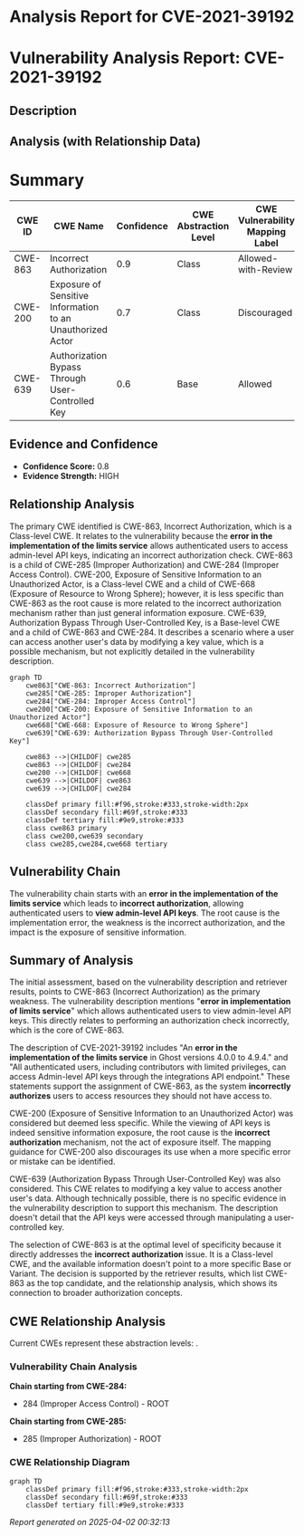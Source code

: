 # Analysis Report for CVE-2021-39192

# Vulnerability Analysis Report: CVE-2021-39192

## Description



## Analysis (with Relationship Data)

# Summary
| CWE ID | CWE Name | Confidence | CWE Abstraction Level | CWE Vulnerability Mapping Label | CWE-Vulnerability Mapping Notes |
|---|---|---|---|---|---|
| CWE-863 | Incorrect Authorization | 0.9 | Class | Allowed-with-Review | Primary CWE |
| CWE-200 | Exposure of Sensitive Information to an Unauthorized Actor | 0.7 | Class | Discouraged | Secondary Candidate |
| CWE-639 | Authorization Bypass Through User-Controlled Key | 0.6 | Base | Allowed | Secondary Candidate |

## Evidence and Confidence

*   **Confidence Score:** 0.8
*   **Evidence Strength:** HIGH

## Relationship Analysis
The primary CWE identified is CWE-863, Incorrect Authorization, which is a Class-level CWE. It relates to the vulnerability because the **error in the implementation of the limits service** allows authenticated users to access admin-level API keys, indicating an incorrect authorization check. CWE-863 is a child of CWE-285 (Improper Authorization) and CWE-284 (Improper Access Control). CWE-200, Exposure of Sensitive Information to an Unauthorized Actor, is a Class-level CWE and a child of CWE-668 (Exposure of Resource to Wrong Sphere); however, it is less specific than CWE-863 as the root cause is more related to the incorrect authorization mechanism rather than just general information exposure. CWE-639, Authorization Bypass Through User-Controlled Key, is a Base-level CWE and a child of CWE-863 and CWE-284. It describes a scenario where a user can access another user's data by modifying a key value, which is a possible mechanism, but not explicitly detailed in the vulnerability description.

```mermaid
graph TD
    cwe863["CWE-863: Incorrect Authorization"]
    cwe285["CWE-285: Improper Authorization"]
    cwe284["CWE-284: Improper Access Control"]
    cwe200["CWE-200: Exposure of Sensitive Information to an Unauthorized Actor"]
    cwe668["CWE-668: Exposure of Resource to Wrong Sphere"]
    cwe639["CWE-639: Authorization Bypass Through User-Controlled Key"]

    cwe863 -->|CHILDOF| cwe285
    cwe863 -->|CHILDOF| cwe284
    cwe200 -->|CHILDOF| cwe668
    cwe639 -->|CHILDOF| cwe863
    cwe639 -->|CHILDOF| cwe284

    classDef primary fill:#f96,stroke:#333,stroke-width:2px
    classDef secondary fill:#69f,stroke:#333
    classDef tertiary fill:#9e9,stroke:#333
    class cwe863 primary
    class cwe200,cwe639 secondary
    class cwe285,cwe284,cwe668 tertiary
```

## Vulnerability Chain
The vulnerability chain starts with an **error in the implementation of the limits service** which leads to **incorrect authorization**, allowing authenticated users to **view admin-level API keys**. The root cause is the implementation error, the weakness is the incorrect authorization, and the impact is the exposure of sensitive information.

## Summary of Analysis
The initial assessment, based on the vulnerability description and retriever results, points to CWE-863 (Incorrect Authorization) as the primary weakness. The vulnerability description mentions "**error in implementation of limits service**" which allows authenticated users to view admin-level API keys. This directly relates to performing an authorization check incorrectly, which is the core of CWE-863.

The description of CVE-2021-39192 includes "An **error in the implementation of the limits service** in Ghost versions 4.0.0 to 4.9.4." and "All authenticated users, including contributors with limited privileges, can access Admin-level API keys through the integrations API endpoint." These statements support the assignment of CWE-863, as the system **incorrectly authorizes** users to access resources they should not have access to.

CWE-200 (Exposure of Sensitive Information to an Unauthorized Actor) was considered but deemed less specific. While the viewing of API keys is indeed sensitive information exposure, the root cause is the **incorrect authorization** mechanism, not the act of exposure itself. The mapping guidance for CWE-200 also discourages its use when a more specific error or mistake can be identified.

CWE-639 (Authorization Bypass Through User-Controlled Key) was also considered. This CWE relates to modifying a key value to access another user's data. Although technically possible, there is no specific evidence in the vulnerability description to support this mechanism. The description doesn't detail that the API keys were accessed through manipulating a user-controlled key.

The selection of CWE-863 is at the optimal level of specificity because it directly addresses the **incorrect authorization** issue. It is a Class-level CWE, and the available information doesn't point to a more specific Base or Variant. The decision is supported by the retriever results, which list CWE-863 as the top candidate, and the relationship analysis, which shows its connection to broader authorization concepts.


## CWE Relationship Analysis

Current CWEs represent these abstraction levels: .


### Vulnerability Chain Analysis

**Chain starting from CWE-284:**
- 284 (Improper Access Control) - ROOT


**Chain starting from CWE-285:**
- 285 (Improper Authorization) - ROOT



### CWE Relationship Diagram

```mermaid
graph TD
    classDef primary fill:#f96,stroke:#333,stroke-width:2px
    classDef secondary fill:#69f,stroke:#333
    classDef tertiary fill:#9e9,stroke:#333
```



*Report generated on 2025-04-02 00:32:13*
